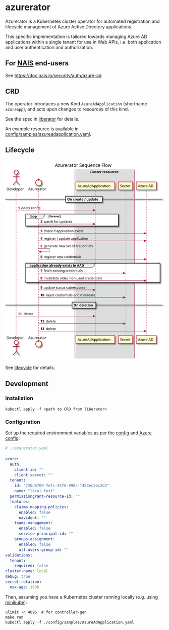 # azurerator

Azurerator is a Kubernetes cluster operator for automated registration and lifecycle management of Azure Active Directory applications.

This specific implementation is tailored towards managing Azure AD applications within a single tenant for use in Web APIs,
i.e. both application and user authentication and authorization.

## For [NAIS](https://nais.io) end-users

See <https://doc.nais.io/security/auth/azure-ad>

## CRD

The operator introduces a new Kind `AzureAdApplication` (shortname `azureapp`), and acts upon changes to resources of this kind.

See the spec in [liberator](https://github.com/nais/liberator/blob/main/config/crd/bases/nais.io_azureadapplications.yaml) for details.

An example resource is available in [config/samples/azureadapplication.yaml](./config/samples/azureadapplication.yaml).

## Lifecycle

![overview][overview]

See [lifecycle](./docs/lifecycle.md) for details.

[overview]: ./docs/sequence.svg "Sequence diagram"

## Development

### Installation

```shell script
kubectl apply -f <path to CRD from liberator>
```

### Configuration

Set up the required environment variables as per the [config](./pkg/config/config.go) 
and [Azure config](./pkg/azure/config/config.go):

```yaml
# ./azurerator.yaml

azure:
  auth:
    client-id: ""
    client-secret: ""
  tenant:
    id: "726d6769-7efc-4578-990a-f483ec2ec2d3"
    name: "local.test"
  permissiongrant-resource-id: ""
  features:
    claims-mapping-policies:
      enabled: false
      navident: ""
    teams-management:
      enabled: false
      service-principal-id: ""
    groups-assignment:
      enabled: false
      all-users-group-id: ""
validations:
  tenant:
    required: false
cluster-name: local
debug: true
secret-rotation:
  max-age: 168h
```

Then, assuming you have a Kubernetes cluster running locally (e.g. using [minikube](https://github.com/kubernetes/minikube)):

```shell script
ulimit -n 4096  # for controller-gen
make run
kubectl apply -f ./config/samples/AzureAdApplication.yaml
```
